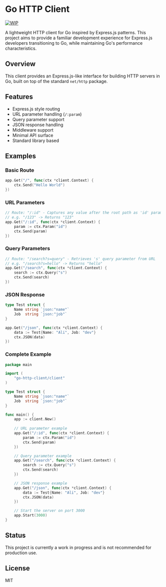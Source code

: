 # Go HTTP Client

[![WIP](https://img.shields.io/badge/status-WIP-yellow.svg)](https://github.com/yourusername/go-http-client)

A lightweight HTTP client for Go inspired by Express.js patterns. This project aims to provide a familiar development experience for Express.js developers transitioning to Go, while maintaining Go's performance characteristics.

## Overview

This client provides an Express.js-like interface for building HTTP servers in Go, built on top of the standard `net/http` package.

## Features

- Express.js style routing
- URL parameter handling (`/:param`)
- Query parameter support
- JSON response handling
- Middleware support
- Minimal API surface
- Standard library based

## Examples

### Basic Route
```go
app.Get("/", func(ctx *client.Context) {
    ctx.Send("Hello World")
})
```

### URL Parameters
```go
// Route: "/:id" - Captures any value after the root path as 'id' parameter
// e.g. "/123" -> Returns "123"
app.Get("/:id", func(ctx *client.Context) {
    param := ctx.Param("id")
    ctx.Send(param)
})
```

### Query Parameters
```go
// Route: "/search?s=query" - Retrieves 's' query parameter from URL
// e.g. "/search?s=hello" -> Returns "hello"
app.Get("/search", func(ctx *client.Context) {
    search := ctx.Query("s")
    ctx.Send(search)
})
```

### JSON Response
```go
type Test struct {
    Name string `json:"name"`
    Job  string `json:"job"`
}

app.Get("/json", func(ctx *client.Context) {
    data := Test{Name: "Ali", Job: "dev"}
    ctx.JSON(data)
})
```

### Complete Example
```go
package main

import (
    "go-http-client/client"
)

type Test struct {
    Name string `json:"name"`
    Job  string `json:"job"`
}

func main() {
    app := client.New()
    
    // URL parameter example
    app.Get("/:id", func(ctx *client.Context) {
        param := ctx.Param("id")
        ctx.Send(param)
    })

    // Query parameter example
    app.Get("/search", func(ctx *client.Context) {
        search := ctx.Query("s")
        ctx.Send(search)
    })

    // JSON response example
    app.Get("/json", func(ctx *client.Context) {
        data := Test{Name: "Ali", Job: "dev"}
        ctx.JSON(data)
    })

    // Start the server on port 3000
    app.Start(3000)
}
```

## Status

This project is currently a work in progress and is not recommended for production use.

## License

MIT 
